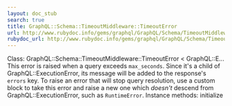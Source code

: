 ```yaml
---
layout: doc_stub
search: true
title: GraphQL::Schema::TimeoutMiddleware::TimeoutError
url: http://www.rubydoc.info/gems/graphql/GraphQL/Schema/TimeoutMiddleware/TimeoutError
rubydoc_url: http://www.rubydoc.info/gems/graphql/GraphQL/Schema/TimeoutMiddleware/TimeoutError
---
```


Class: GraphQL::Schema::TimeoutMiddleware::TimeoutError < GraphQL::E...
This error is raised when a query exceeds `max_seconds`. Since it's
a child of GraphQL::ExecutionError, its message will be added to the
response's `errors` key. 
To raise an error that will stop query resolution, use a custom
block to take this error and raise a new one which _doesn't_ descend
from GraphQL::ExecutionError, such as `RuntimeError`. 
Instance methods:
initialize

